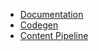 -   [Documentation](/Documentation/README.md)
-   [Codegen](codegen.md)
-   [Content Pipeline](content.md)
